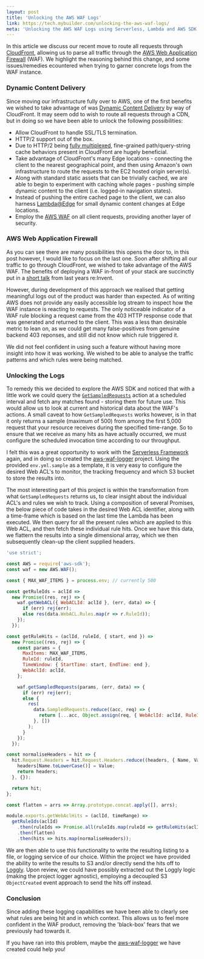 ```yaml
---
layout: post
title: 'Unlocking the AWS WAF Logs'
link: https://tech.mybuilder.com/unlocking-the-aws-waf-logs/
meta: 'Unlocking the AWS WAF Logs using Serverless, Lambda and AWS SDK'
---
```


In this article we discuss our recent move to route all requests through [CloudFront](https://aws.amazon.com/cloudfront/), allowing us to parse all traffic through the [AWS Web Application Firewall](https://aws.amazon.com/waf/) (WAF).
We highlight the reasoning behind this change, and some issues/remedies ecountered when trying to garner concrete logs from the WAF instance.

<!--more-->

### Dynamic Content Delivery

Since moving our infrastructure fully over to AWS, one of the first benefits we wished to take advantage of was [Dynamic Content Delivery](https://aws.amazon.com/cloudfront/dynamic-content/) by way of CloudFront.
It may seem odd to wish to route all requests through a CDN, but in doing so we have been able to unlock the following possibilities:

- Allow CloudFront to handle SSL/TLS termination.
- HTTP/2 support out of the box.
- Due to HTTP/2 being [fully multiplexed](http://qnimate.com/what-is-multiplexing-in-http2/), fine-grained path/query-string cache behaviors present in CloudFront are hugely beneficial.
- Take advantage of CloudFront's many Edge locations - connecting the client to the nearest geographical point, and then using Amazon's own infrastructure to route the requests to the EC2 hosted origin server(s).
- Along with standard static assets that can be trivially cached, we are able to begin to experiment with caching whole pages - pushing simple dynamic content to the client (i.e. logged-in navigation states).
- Instead of pushing the entire cached page to the client, we can also harness [Lambda@Edge](https://aws.amazon.com/lambda/edge/) for small dynamic content changes at Edge locations.
- Employ the [AWS WAF](https://aws.amazon.com/waf/) on all client requests, providing another layer of security.

### AWS Web Application Firewall

As you can see there are many possibilities this opens the door to, in this post however, I would like to focus on the last one.
Soon after shifting all our traffic to go through CloudFront, we wished to take advantage of the AWS WAF.
The benefits of deploying a WAF in-front of your stack are succinctly put in a [short talk](https://www.youtube.com/watch?v=4liTK5MrTNo) from last years re:Invent.

However, during development of this approach we realised that getting meaningful logs out of the product was harder than expected.
As of writing AWS does not provide any easily accessible log stream to inspect how the WAF instance is reacting to requests.
The only noticeable indicator of a WAF rule blocking a request came from the 403 HTTP response code that was generated and returned to the client.
This was a less than desirable metric to lean on, as we could get many false-positives from genuine backend 403 reponses, and still did not know which rule triggered it.

We did not feel confident in using such a feature without having more insight into how it was working.
We wished to be able to analyse the traffic patterns and which rules were being matched.

### Unlocking the Logs

To remedy this we decided to explore the AWS SDK and noticed that with a little work we could query the [`GetSampledRequests`](http://docs.aws.amazon.com/waf/latest/APIReference/API_GetSampledRequests.html) action at a scheduled interval and fetch any matches found - storing them for future use.
This would allow us to look at current and historical data about the WAF's actions.
A small caveat to how `GetSampledRequests` works however, is in that it only returns a sample (maximum of 500) from among the first 5,000 request that your resource receives during the specified time-range.
So to ensure that we receive as many hits as have actually occurred, we must configure the scheduled invocation time according to our throughput.

I felt this was a great opportunity to work with the [Serverless Framework](https://serverless.com/) again, and in doing so created the [aws-waf-logger](https://github.com/mybuilder/aws-waf-logger) project.
Using the provided `env.yml.sample` as a template, it is very easy to configure the desired Web ACL's to monitor, the tracking frequency and which S3 bucket to store the results into.

The most interesting part of this project is within the transformation from what `GetSampledRequests` returns us, to clear insight about the individual ACL's and rules we wish to track.
Using a composition of several Promises, the below piece of code takes in the desired Web ACL identifier, along with a time-frame which is based on the last time the Lambda has been executed.
We then query for all the present rules which are applied to this Web ACL, and then fetch these individual rule hits.
Once we have this data, we flattern the results into a single dimensional array, which we then subsequently clean-up the client supplied headers.

```javascript
'use strict';

const AWS = require('aws-sdk');
const waf = new AWS.WAF();

const { MAX_WAF_ITEMS } = process.env; // currently 500

const getRuleIds = aclId =>
  new Promise((res, rej) => {
    waf.getWebACL({ WebACLId: aclId }, (err, data) => {
      if (err) rej(err);
      else res(data.WebACL.Rules.map(r => r.RuleId));
    });
  });

const getRuleHits = (aclId, ruleId, { start, end }) =>
  new Promise((res, rej) => {
    const params = {
      MaxItems: MAX_WAF_ITEMS,
      RuleId: ruleId,
      TimeWindow: { StartTime: start, EndTime: end },
      WebAclId: aclId,
    };

    waf.getSampledRequests(params, (err, data) => {
      if (err) rej(err);
      else {
        res(
          data.SampledRequests.reduce((acc, req) => {
            return [...acc, Object.assign(req, { WebAclId: aclId, RuleId: ruleId })];
          }, [])
        );
      }
    });
  });

const normaliseHeaders = hit => {
  hit.Request.Headers = hit.Request.Headers.reduce((headers, { Name, Value }) => {
    headers[Name.toLowerCase()] = Value;
    return headers;
  }, {});

  return hit;
};

const flatten = arrs => Array.prototype.concat.apply([], arrs);

module.exports.getWebAclHits = (aclId, timeRange) =>
  getRuleIds(aclId)
    .then(ruleIds => Promise.all(ruleIds.map(ruleId => getRuleHits(aclId, ruleId, timeRange))))
    .then(flatten)
    .then(hits => hits.map(normaliseHeaders));
```

We are then able to use this functionality to write the resulting listing to a file, or logging service of our choice.
Within the project we have provided the ability to write the results to S3 and/or directly send the hits off to [Loggly](https://www.loggly.com/).
Upon review, we could have possibly extracted out the Loggly logic (making the project logger agnostic), employing a decoupled S3 `ObjectCreated` event approach to send the hits off instead.

### Conclusion

Since adding these logging capabilities we have been able to clearly see what rules are being hit and in which context.
This allows us to feel more confident in the WAF product, removing the 'black-box' fears that we previously had towards it.

If you have ran into this problem, maybe the [aws-waf-logger](https://github.com/mybuilder/aws-waf-logger) we have created could help you!
